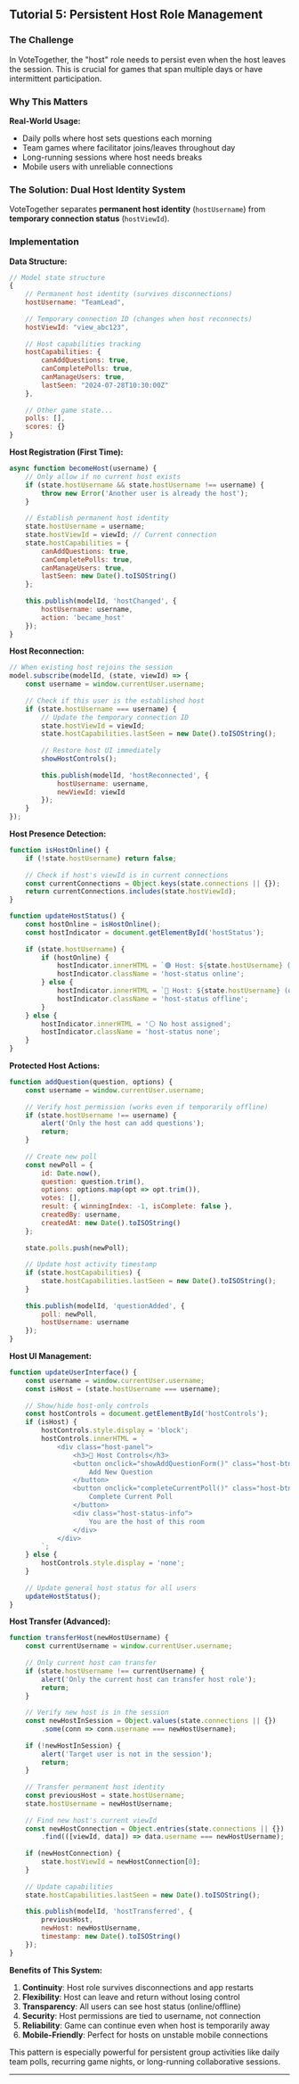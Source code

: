 ## Tutorial 5: Persistent Host Role Management

### The Challenge

In VoteTogether, the "host" role needs to persist even when the host leaves the session. This is crucial for games that span multiple days or have intermittent participation.

### Why This Matters

**Real-World Usage:**
- Daily polls where host sets questions each morning
- Team games where facilitator joins/leaves throughout day  
- Long-running sessions where host needs breaks
- Mobile users with unreliable connections

### The Solution: Dual Host Identity System

VoteTogether separates **permanent host identity** (`hostUsername`) from **temporary connection status** (`hostViewId`).

### Implementation

**Data Structure:**
```javascript
// Model state structure
{
    // Permanent host identity (survives disconnections)
    hostUsername: "TeamLead",
    
    // Temporary connection ID (changes when host reconnects)
    hostViewId: "view_abc123",
    
    // Host capabilities tracking
    hostCapabilities: {
        canAddQuestions: true,
        canCompletePolls: true,
        canManageUsers: true,
        lastSeen: "2024-07-28T10:30:00Z"
    },
    
    // Other game state...
    polls: [],
    scores: {}
}
```

**Host Registration (First Time):**
```javascript
async function becomeHost(username) {
    // Only allow if no current host exists
    if (state.hostUsername && state.hostUsername !== username) {
        throw new Error('Another user is already the host');
    }
    
    // Establish permanent host identity
    state.hostUsername = username;
    state.hostViewId = viewId; // Current connection
    state.hostCapabilities = {
        canAddQuestions: true,
        canCompletePolls: true, 
        canManageUsers: true,
        lastSeen: new Date().toISOString()
    };
    
    this.publish(modelId, 'hostChanged', { 
        hostUsername: username,
        action: 'became_host'
    });
}
```

**Host Reconnection:**
```javascript
// When existing host rejoins the session
model.subscribe(modelId, (state, viewId) => {
    const username = window.currentUser.username;
    
    // Check if this user is the established host
    if (state.hostUsername === username) {
        // Update the temporary connection ID
        state.hostViewId = viewId;
        state.hostCapabilities.lastSeen = new Date().toISOString();
        
        // Restore host UI immediately
        showHostControls();
        
        this.publish(modelId, 'hostReconnected', { 
            hostUsername: username,
            newViewId: viewId
        });
    }
});
```

**Host Presence Detection:**
```javascript
function isHostOnline() {
    if (!state.hostUsername) return false;
    
    // Check if host's viewId is in current connections
    const currentConnections = Object.keys(state.connections || {});
    return currentConnections.includes(state.hostViewId);
}

function updateHostStatus() {
    const hostOnline = isHostOnline();
    const hostIndicator = document.getElementById('hostStatus');
    
    if (state.hostUsername) {
        if (hostOnline) {
            hostIndicator.innerHTML = `🟢 Host: ${state.hostUsername} (online)`;
            hostIndicator.className = 'host-status online';
        } else {
            hostIndicator.innerHTML = `🔴 Host: ${state.hostUsername} (offline)`;
            hostIndicator.className = 'host-status offline';
        }
    } else {
        hostIndicator.innerHTML = '⚪ No host assigned';
        hostIndicator.className = 'host-status none';
    }
}
```

**Protected Host Actions:**
```javascript
function addQuestion(question, options) {
    const username = window.currentUser.username;
    
    // Verify host permission (works even if temporarily offline)
    if (state.hostUsername !== username) {
        alert('Only the host can add questions');
        return;
    }
    
    // Create new poll
    const newPoll = {
        id: Date.now(),
        question: question.trim(),
        options: options.map(opt => opt.trim()),
        votes: [],
        result: { winningIndex: -1, isComplete: false },
        createdBy: username,
        createdAt: new Date().toISOString()
    };
    
    state.polls.push(newPoll);
    
    // Update host activity timestamp
    if (state.hostCapabilities) {
        state.hostCapabilities.lastSeen = new Date().toISOString();
    }
    
    this.publish(modelId, 'questionAdded', { 
        poll: newPoll,
        hostUsername: username
    });
}
```

**Host UI Management:**
```javascript
function updateUserInterface() {
    const username = window.currentUser.username;
    const isHost = (state.hostUsername === username);
    
    // Show/hide host-only controls
    const hostControls = document.getElementById('hostControls');
    if (isHost) {
        hostControls.style.display = 'block';
        hostControls.innerHTML = `
            <div class="host-panel">
                <h3>🎯 Host Controls</h3>
                <button onclick="showAddQuestionForm()" class="host-btn">
                    Add New Question
                </button>
                <button onclick="completeCurrentPoll()" class="host-btn">
                    Complete Current Poll
                </button>
                <div class="host-status-info">
                    You are the host of this room
                </div>
            </div>
        `;
    } else {
        hostControls.style.display = 'none';
    }
    
    // Update general host status for all users
    updateHostStatus();
}
```

**Host Transfer (Advanced):**
```javascript
function transferHost(newHostUsername) {
    const currentUsername = window.currentUser.username;
    
    // Only current host can transfer
    if (state.hostUsername !== currentUsername) {
        alert('Only the current host can transfer host role');
        return;
    }
    
    // Verify new host is in the session
    const newHostInSession = Object.values(state.connections || {})
        .some(conn => conn.username === newHostUsername);
    
    if (!newHostInSession) {
        alert('Target user is not in the session');
        return;
    }
    
    // Transfer permanent host identity
    const previousHost = state.hostUsername;
    state.hostUsername = newHostUsername;
    
    // Find new host's current viewId
    const newHostConnection = Object.entries(state.connections || {})
        .find(([viewId, data]) => data.username === newHostUsername);
    
    if (newHostConnection) {
        state.hostViewId = newHostConnection[0];
    }
    
    // Update capabilities
    state.hostCapabilities.lastSeen = new Date().toISOString();
    
    this.publish(modelId, 'hostTransferred', {
        previousHost,
        newHost: newHostUsername,
        timestamp: new Date().toISOString()
    });
}
```

**Benefits of This System:**

1. **Continuity**: Host role survives disconnections and app restarts
2. **Flexibility**: Host can leave and return without losing control  
3. **Transparency**: All users can see host status (online/offline)
4. **Security**: Host permissions are tied to username, not connection
5. **Reliability**: Game can continue even when host is temporarily away
6. **Mobile-Friendly**: Perfect for hosts on unstable mobile connections

This pattern is especially powerful for persistent group activities like daily team polls, recurring game nights, or long-running collaborative sessions.

---
